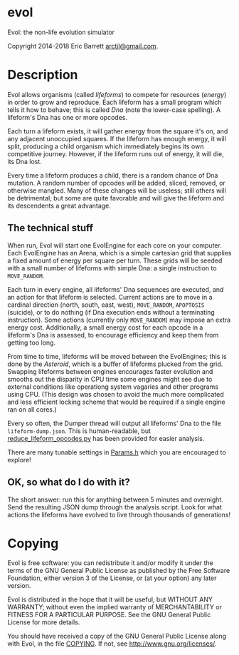 # evol
Evol: the non-life evolution simulator

Copyright 2014-2018 Eric Barrett <arctil@gmail.com>.

Description
===========

Evol allows organisms (called _lifeforms_) to compete for resources (_energy_)
in order to grow and reproduce.  Each lifeform has a small program which tells
it how to behave; this is called _Dna_ (note the lower-case spelling).  A
lifeform's Dna has one or more opcodes.

Each turn a lifeform exists, it will gather energy from the square it's on, and
any adjacent unoccupied squares.  If the lifeform has enough energy, it will
split, producing a child organism which immediately begins its own competitive
journey.  However, if the lifeform runs out of energy, it will die, its Dna
lost.

Every time a lifeform produces a child, there is a random chance of Dna
mutation.  A random number of opcodes will be added, sliced, removed, or
otherwise mangled.  Many of these changes will be useless; still others will be
detrimental; but some are quite favorable and will give the lifeform and its
descendents a great advantage.

The technical stuff
-------------------

When run, Evol will start one EvolEngine for each core on your computer.  Each
EvolEngine has an Arena, which is a simple cartesian grid that supplies a fixed
amount of energy per square per turn.  These grids will be seeded with a small
number of lifeforms with simple Dna: a single instruction to `MOVE_RANDOM`.

Each turn in every engine, all lifeforms' Dna sequences are executed, and an
action for that lifeform is selected.  Current actions are to move in a
cardinal direction (north, south, east, west), `MOVE_RANDOM`, `APOPTOSIS`
(suicide), or to do nothing (if Dna execution ends without a terminating
instruction).  Some actions (currently only `MOVE_RANDOM`) may impose an extra
energy cost.  Additionally, a small energy cost for each opcode in a lifeform's
Dna is assessed, to encourage efficiency and keep them from getting too long.

From time to time, lifeforms will be moved between the EvolEngines; this is
done by the _Asteroid_, which is a buffer of lifeforms plucked from the grid.
Swapping lifeforms between engines encourages faster evolution and smooths out
the disparity in CPU time some engines might see due to external conditions
like operationg system vagaries and other programs using CPU.  (This design
was chosen to avoid the much more complicated and less efficient locking scheme
that would be required if a single engine ran on all cores.)

Every so often, the Dumper thread will output all lifeforms' Dna to the file
`lifeform-dump.json`.  This is human-readable, but
[reduce_lifeform_opcodes.py](reduce_lifeform_opcodes.py) has been provided for
easier analysis.

There are many tunable settings in [Params.h](Params.h) which you are
encouraged to explore!

OK, so what do I do with it?
----------------------------
The short answer: run this for anything between 5 minutes and overnight.  Send
the resulting JSON dump through the analysis script.  Look for what actions the
lifeforms have evolved to live through thousands of generations!

Copying
=======

Evol is free software: you can redistribute it and/or modify it under the terms
of the GNU General Public License as published by the Free Software Foundation,
either version 3 of the License, or (at your option) any later version.

Evol is distributed in the hope that it will be useful, but WITHOUT ANY
WARRANTY; without even the implied warranty of MERCHANTABILITY or FITNESS FOR A
PARTICULAR PURPOSE.  See the GNU General Public License for more details.

You should have received a copy of the GNU General Public License along with
Evol, in the file [COPYING](COPYING).  If not, see
<http://www.gnu.org/licenses/>.
